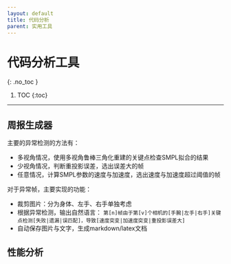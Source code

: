 ```yaml
---
layout: default
title: 代码分析
parent: 实用工具
---
```


# 代码分析工具
{: .no_toc }

1. TOC
{:toc}
---

## 周报生成器

主要的异常检测的方法有：
- 多视角情况，使用多视角鲁棒三角化重建的关键点检查SMPL拟合的结果
- 少视角情况，判断重投影误差，选出误差大的帧
- 任意情况，计算SMPL参数的速度与加速度，选出速度与加速度超过阈值的帧

对于异常帧，主要实现的功能：
- 裁剪图片：分为身体、左手、右手单独考虑
- 根据异常检测，输出自然语言：
    `第[n]帧由于第[v]个相机的[手腕|左手|右手]关键点检测[失败|遗漏|误匹配]，导致[速度突变|加速度突变|重投影误差大]`
- 自动保存图片与文字，生成markdown/latex文档

## 性能分析
